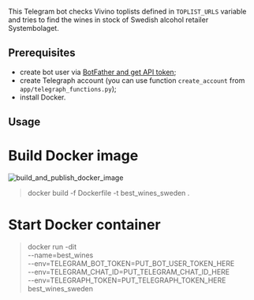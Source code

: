 This Telegram bot checks Vivino toplists defined in `TOPLIST_URLS` variable and tries to find the wines in stock of Swedish alcohol retailer Systembolaget.

## Prerequisites
- create bot user via [BotFather and get API token](https://core.telegram.org/bots#3-how-do-i-create-a-bot);
- create Telegraph account (you can use function `create_account` from `app/telegraph_functions.py`);
- install Docker.

## Usage
# Build Docker image
![build_and_publish_docker_image](https://github.com/liamniou/best_wines_sweden/actions/workflows/docker-publish.yml/badge.svg)
> docker build -f Dockerfile -t best_wines_sweden .
# Start Docker container
> docker run -dit \
  --name=best_wines \
  --env=TELEGRAM_BOT_TOKEN=PUT_BOT_USER_TOKEN_HERE \
  --env=TELEGRAM_CHAT_ID=PUT_TELEGRAM_CHAT_ID_HERE \
  --env=TELEGRAPH_TOKEN=PUT_TELEGRAPH_TOKEN_HERE \
  best_wines_sweden
